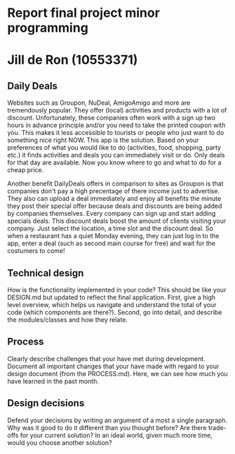 # Report final project minor programming
# Jill de Ron (10553371) 

## Daily Deals 
Websites such as Groupon, NuDeal, AmigoAmigo and more are tremendously popular. They offer (local) activities and products with a lot of discount. Unfortunately, these companies often work with a sign up two hours in advance principle and/or you need to take the printed coupon with you. This makes it less accessible to tourists or people who just want to do something nice right NOW. This app is the solution. Based on your preferences of what you would like to do (activities, food, shopping, party etc.) it finds activities and deals you can immediately visit or do. Only deals for that day are available. Now you know where to go and what to do for a cheap price. 

Another benefit DailyDeals offers in comparison to sites as Groupon is that companies don't pay a high precentage of there income just to advertise. They also can upload a deal immediately and enjoy all benefits the minute they post their special offer because deals and discounts are being added by companies themselves. Every company can sign up and start adding specials deals. This discount deals boost the amount of clients visiting your company. Just select the location, a time slot and the discount deal. So when a restaurant has a quiet Monday evening, they can just log in to the app, enter a deal (such as second main course for free) and wait for the costumers to come!

## Technical design 
How is the functionality implemented in your code? This should be like your DESIGN.md but updated to reflect the final application. First, give a high level overview, which helps us navigate and understand the total of your code (which components are there?). Second, go into detail, and describe the modules/classes and how they relate.

## Process
Clearly describe challenges that your have met during development. Document all important changes that your have made with regard to your design document (from the PROCESS.md). Here, we can see how much you have learned in the past month.

## Design decisions 
Defend your decisions by writing an argument of a most a single paragraph. Why was it good to do it different than you thought before? Are there trade-offs for your current solution? In an ideal world, given much more time, would you choose another solution?
